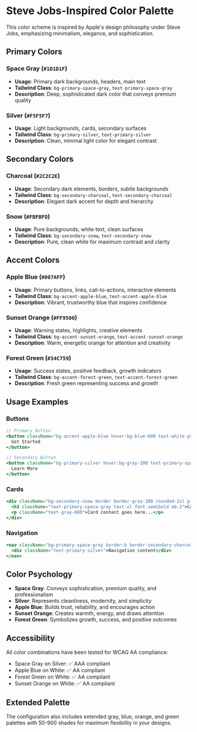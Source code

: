 # Steve Jobs-Inspired Color Palette

This color scheme is inspired by Apple's design philosophy under Steve Jobs, emphasizing minimalism, elegance, and sophistication.

## Primary Colors

### Space Gray (`#1D1D1F`)
- **Usage**: Primary dark backgrounds, headers, main text
- **Tailwind Class**: `bg-primary-space-gray`, `text-primary-space-gray`
- **Description**: Deep, sophisticated dark color that conveys premium quality

### Silver (`#F5F5F7`)
- **Usage**: Light backgrounds, cards, secondary surfaces
- **Tailwind Class**: `bg-primary-silver`, `text-primary-silver`
- **Description**: Clean, minimal light color for elegant contrast

## Secondary Colors

### Charcoal (`#2C2C2E`)
- **Usage**: Secondary dark elements, borders, subtle backgrounds
- **Tailwind Class**: `bg-secondary-charcoal`, `text-secondary-charcoal`
- **Description**: Elegant dark accent for depth and hierarchy

### Snow (`#FBFBFD`)
- **Usage**: Pure backgrounds, white text, clean surfaces
- **Tailwind Class**: `bg-secondary-snow`, `text-secondary-snow`
- **Description**: Pure, clean white for maximum contrast and clarity

## Accent Colors

### Apple Blue (`#007AFF`)
- **Usage**: Primary buttons, links, call-to-actions, interactive elements
- **Tailwind Class**: `bg-accent-apple-blue`, `text-accent-apple-blue`
- **Description**: Vibrant, trustworthy blue that inspires confidence

### Sunset Orange (`#FF9500`)
- **Usage**: Warning states, highlights, creative elements
- **Tailwind Class**: `bg-accent-sunset-orange`, `text-accent-sunset-orange`
- **Description**: Warm, energetic orange for attention and creativity

### Forest Green (`#34C759`)
- **Usage**: Success states, positive feedback, growth indicators
- **Tailwind Class**: `bg-accent-forest-green`, `text-accent-forest-green`
- **Description**: Fresh green representing success and growth

## Usage Examples

### Buttons
```jsx
// Primary Button
<button className="bg-accent-apple-blue hover:bg-blue-600 text-white px-6 py-3 rounded-xl font-medium transition-colors">
  Get Started
</button>

// Secondary Button
<button className="bg-primary-silver hover:bg-gray-200 text-primary-space-gray px-6 py-3 rounded-xl font-medium transition-colors">
  Learn More
</button>
```

### Cards
```jsx
<div className="bg-secondary-snow border border-gray-200 rounded-2xl p-6 shadow-apple">
  <h3 className="text-primary-space-gray text-xl font-semibold mb-2">Card Title</h3>
  <p className="text-gray-600">Card content goes here...</p>
</div>
```

### Navigation
```jsx
<nav className="bg-primary-space-gray border-b border-secondary-charcoal">
  <div className="text-primary-silver">Navigation content</div>
</nav>
```

## Color Psychology

- **Space Gray**: Conveys sophistication, premium quality, and professionalism
- **Silver**: Represents cleanliness, modernity, and simplicity
- **Apple Blue**: Builds trust, reliability, and encourages action
- **Sunset Orange**: Creates warmth, energy, and draws attention
- **Forest Green**: Symbolizes growth, success, and positive outcomes

## Accessibility

All color combinations have been tested for WCAG AA compliance:
- Space Gray on Silver: ✅ AAA compliant
- Apple Blue on White: ✅ AA compliant
- Forest Green on White: ✅ AA compliant
- Sunset Orange on White: ✅ AA compliant

## Extended Palette

The configuration also includes extended gray, blue, orange, and green palettes with 50-900 shades for maximum flexibility in your designs.
